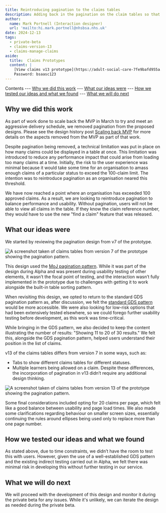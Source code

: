 ```yaml
---
title: Reintroducing pagination to the claims tables
description: Adding back in the pagination on the claim tables so that users can see all the claims in a specific status.
author:
  name: Mark Portnell (Interaction designer)
  url: 'mailto:hi.mark.portnell@nhsbsa.nhs.uk'
date: 2024-12-13
tags:
  - private-beta
  - claims-version-13
  - claims-manage-claims
aside:
  title:  Claims Prototypes
  content: |
    [View claims v13 prototype](https://adult-social-care-7fe9bafd955a.herokuapp.com/claims/prototypes/design/v13/) 
    Password: bsaasc123
---
```


Contents
--- [Why we did this work](#why-we-did-this-work)
--- [What our ideas were](#what-our-ideas-were)
--- [How we tested our ideas and what we found](#how-we-tested-our-ideas-and-what-we-found)
--- [What we will do next](#what-we-will-do-next)

## Why we did this work

As part of work done to scale back the MVP in March to try and meet an aggressive delivery schedule, we removed pagination from the proposed designs. Please see the design history post [Scaling back MVP](../scaling-back-mvp) for more details on the aspects removed from the MVP as part of that work. 

Despite pagination being removed, a technical limitation was put in place on how many claims could be displayed in a table at once. This limitation was introduced to reduce any performance impact that could arise from loading too many claims at a time. Initially, the risk to the user experience was minimal because it would take some time for an organisation to amass enough claims of a particular status to exceed the 100-claim limit. The intention was to reintroduce pagination as an organisation neared this threshold.

We have now reached a point where an organisation has exceeded 100 approved claims. As a result, we are looking to reintroduce pagination to balance performance and usability. Without pagination, users will not be able to view all claims in the table. If they know the claim reference number, they would have to use the new "find a claim" feature that was released.

## What our ideas were

We started by reviewing the pagination design from v7 of the prototype.

![A screenshot taken of claims tables from version 7 of the prototype showing the pagination pattern.](v7-pagination.png "v7 Claim table with pagination")

This design used the [MoJ pagination pattern](https://design-patterns.service.justice.gov.uk/components/pagination/). While it was part of the design during Alpha and was present during usability testing of other elements, it wasn’t the focal point of testing, and the interaction wasn’t fully implemented in the prototype due to challenges with getting it to work alongside the built-in table sorting pattern.

When revisiting this design, we opted to return to the standard GDS pagination pattern as, after discussion, we felt the [standard GDS pattern](https://design-system.service.gov.uk/components/pagination/) would be more accessible. We were also looking for low-risk options that had been extensively tested elsewhere, so we could forego further usability testing before development, as this work was time-critical.

While bringing in the GDS pattern, we also decided to keep the content illustrating the number of results: "Showing 11 to 20 of 30 results." We felt this, alongside the GDS pagination pattern, helped users understand their position in the list of claims.

v13 of the claims tables differs from version 7 in some ways, such as:
- Tabs to show different claims tables for different statuses.
- Multiple learners being allowed on a claim.
Despite these differences, the incorporation of pagination in v13 didn’t require any additional design thinking.

![A screenshot taken of claims tables from version 13 of the prototype showing the pagination pattern.](v13-pagination.png "v13 Claim table with pagination")

Some final considerations included opting for 20 claims per page, which felt like a good balance between usability and page load times. We also made some clarifications regarding behaviour on smaller screen sizes, essentially continuing the rules around ellipses being used only to replace more than one page number.

## How we tested our ideas and what we found

As stated above, due to time constraints, we didn’t have the room to test this with users. However, given the use of a well-established GDS pattern and the existing indirect testing carried out in Alpha, we felt there was minimal risk in developing this without further testing in our service.

## What we will do next

We will proceed with the development of this design and monitor it during the private beta for any issues. While it's unlikely, we can iterate the design as needed during the private beta.